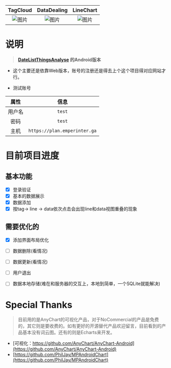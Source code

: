 


|TagCloud|DataDealing|LineChart|
|:---:|:---:|:---:|
|![图片](https://user-images.githubusercontent.com/20177836/153741288-f7ffd2ff-205c-49f9-941c-5b9c5e89f147.png)|![图片](https://user-images.githubusercontent.com/20177836/154826966-c791828a-10b4-4dbd-a0e0-ef1e2c290584.png)|![图片](https://user-images.githubusercontent.com/20177836/154826915-bba94eaa-f71e-4dc6-962c-35a99ad43462.png)|




# 说明

> **[DateListThingsAnalyse](https://github.com/emperinter/DateListThingsAnalyse) 的Android版本**

- 这个主要还是依靠Web版本，账号的注册还是得去上个这个项目得对应网站才行。

- 测试账号

|属性|信息|
|:---:|:---:|
|用户名|`test`|
|密码|`test`|
|主机|`https://plan.emperinter.ga`|


# 目前项目进度

## 基本功能

- [X] 登录验证
- [X] 基本的数据展示
- [X] 数据添加
- [x] 按tag-> line -> data依次点击会出现line和data视图重叠的现象

## 需要优化的

- [X] 添加界面布局优化
- [ ] 数据删除(看情况)
- [ ] 数据更新(看情况)
- [ ] 用户退出
- [ ] 数据本地存储(难在和服务器的交互上，本地到简单，一个SQLite就能解决)


# Special Thanks

> 目前用的是AnyChart的可视化产品，对于NoCommercial的产品是免费的，其它则是要收费的。如有更好的开源替代产品欢迎留言，目前看到的产品基本没有词云图。还有的则是Echarts来开发。

- [可视化：https://github.com/AnyChart/AnyChart-Android](https://github.com/AnyChart/AnyChart-Android)
- [https://github.com/PhilJay/MPAndroidChart](https://github.com/PhilJay/MPAndroidChart)

